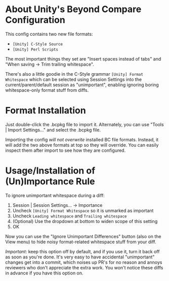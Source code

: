 # About Unity's Beyond Compare Configuration #

This config contains two new file formats:

  * `[Unity] C-Style Source`
  * `[Unity] Perl Scripts`

The most important things they set are "Insert spaces instead of tabs" and
"When saving -> Trim trailing whitespace".

There's also a little goodie in the C-Style grammar `[Unity] Format Whitespace`
which can be selected using Session Settings into the current/parent/default
session as "unimportant", enabling ignoring boring whitespace-only format stuff
from diffs.

# Format Installation #

Just double-click the .bcpkg file to import it. Alternately, you can use
"Tools | Import Settings..." and select the .bcpkg file.

Importing the config _will not overwrite_ installed BC file formats. Instead,
it will add the two above formats at top so they will override. You can easily
inspect them after import to see how they are configured.

# Usage/Installation of (Un)Importance Rule #

To ignore unimportant whitespace during a diff:

  1. Session | Session Settings... -> Importance
  2. Uncheck `[Unity] Format Whitespace` so it is unmarked as important
  3. Uncheck `Leading whitespace` and `Trailing whitespace`
  3. (Optional) Use the dropdown at bottom to widen scope of this setting
  4. OK

Now you can use the "Ignore Unimportant Differences" button (also on the View
menu) to hide noisy format-related whitespace stuff from your diff.

*Important*: keep this option off by default, and if you use it, turn it back
off as soon as you're done. It's very easy to have accidental "unimportant"
changes get into a commit, which noises up PR's for no reason and annoys
reviewers who don't appreciate the extra work. You won't notice these diffs in
advance if you have this option on.
